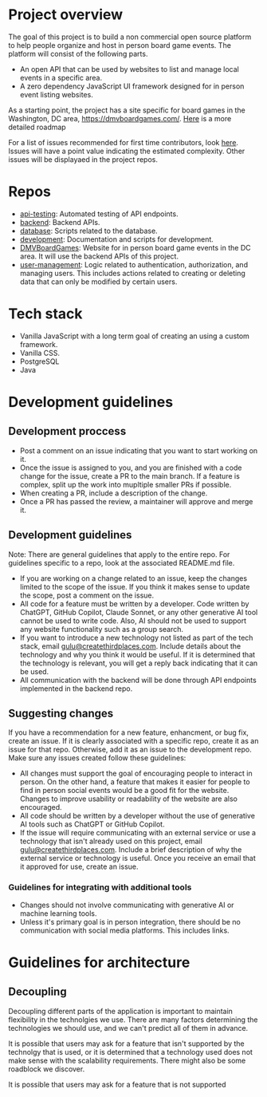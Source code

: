 # Project overview


The goal of this project is to build a non commercial open source platform to help people organize and host in person board game events. The platform will consist of the following parts.
- An open API that can be used by websites to list and manage local events in a specific area.
- A zero dependency JavaScript UI framework designed for in person event listing websites.


As a starting point, the project has a site specific for board games in the Washington, DC area, https://dmvboardgames.com/. [Here](https://github.com/Create-Third-Places/.github/blob/documentation-updates/profile/roadmap.md) is a more detailed roadmap


For a list of issues recommended for first time contributors, look [here](https://github.com/Create-Third-Places/DMVBoardGames/issues?q=is%3Aissue%20state%3Aopen%20label%3A%22good%20first%20issue%22). Issues will have a point value indicating the estimated complexity. Other issues will be displayaed in the project repos.


# Repos

- [api-testing](https://github.com/Create-Third-Places/api-testing): Automated testing of API endpoints.
- [backend](https://github.com/Create-Third-Places/backend): Backend APIs.
- [database](https://github.com/Create-Third-Places/database): Scripts related to the database.
- [development](https://github.com/Create-Third-Places/development): Documentation and scripts for development.
- [DMVBoardGames](https://github.com/Create-Third-Places/DMVBoardGames): Website for in person board game events in the DC area. It will use the backend APIs of this project.
- [user-management](https://github.com/Create-Third-Places/user-management): Logic related to authentication, authorization, and managing users. This includes actions related to creating or deleting data that can only be modified by certain users.
  
# Tech stack
- Vanilla JavaScript with a long term goal of creating an using a custom framework.
- Vanilla CSS.
- PostgreSQL
- Java



# Development guidelines

## Development proccess
- Post a comment on an issue indicating that you want to start working on it.
- Once the issue is assigned to you, and you are finished with a code change for the issue, create a PR to the main branch. If a feature is complex, split up the work into mupltiple smaller PRs if possible.
- When creating a PR, include a description of the change.
- Once a PR has passed the review, a maintainer will approve and merge it.

## Development guidelines
Note: There are general guidelines that apply to the entire repo. For guidelines specific to a repo, look at the associated README.md file.

- If you are working on a change related to an issue, keep the changes limited to the scope of the issue. If you think it makes sense to update the scope, post a comment on the issue.
- All code for a feature must be written by a developer. Code written by ChatGPT, GitHub Copilot, Claude Sonnet, or any other generative AI tool cannot be used to write code. Also, AI should not be used to support any website functionality such as a group search.
- If you want to introduce a new technology not listed as part of the tech stack, email gulu@createthirdplaces.com. Include details about the technology and why you think it would be useful. If it is determined that the technology is relevant, you will get a reply back indicating that it can be used.
- All communication with the backend will be done through API endpoints implemented in the backend repo.

## Suggesting changes
If you have a recommendation for a new feature, enhancment, or bug fix, create an issue. If it is clearly associated with a specific repo, create it as an issue for that repo. Otherwise, add it as an issue to the development repo. Make sure any issues created follow these guidelines:

- All changes must support the goal of encouraging people to interact in person.  On the other hand, a feature that makes it easier for people to find in person social events would be a good fit for the website. Changes to improve usability or readability of the website are also encouraged.
- All code should be written by a developer without the use of generative AI tools such as ChatGPT or GitHub Copilot.
- If the issue will require communicating with an external service or use a technology that isn't already used on this project, email gulu@createthirdplaces.com. Include a brief description of why the external service or technology is useful. Once you receive an email that it approved for use, create an issue.

### Guidelines for integrating with additional tools

- Changes should not involve communicating with generative AI or machine learning tools.
- Unless it's primary goal is in person integration, there should be no communication with social media platforms. This includes links.
  


# Guidelines for architecture

## Decoupling
Decoupling different parts of the application is important to maintain flexibility in the technolgies we use. There are many factors determining the technologies we should use, and we can't predict all of them in advance. 

It is possible that users may ask for a feature that isn't supported by the technolgy that is used, or it is determined that a technology used does not make sense with the scalability requirements. There might also be some roadblock we discover.

It is possible that users may ask for a feature that is not supported 
